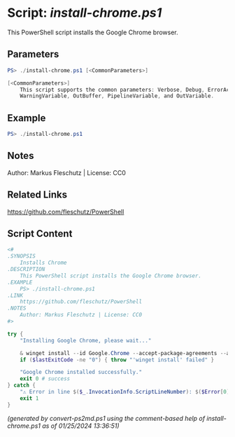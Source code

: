 Script: *install-chrome.ps1*
========================

This PowerShell script installs the Google Chrome browser.

Parameters
----------
```powershell
PS> ./install-chrome.ps1 [<CommonParameters>]

[<CommonParameters>]
    This script supports the common parameters: Verbose, Debug, ErrorAction, ErrorVariable, WarningAction, 
    WarningVariable, OutBuffer, PipelineVariable, and OutVariable.
```

Example
-------
```powershell
PS> ./install-chrome.ps1

```

Notes
-----
Author: Markus Fleschutz | License: CC0

Related Links
-------------
https://github.com/fleschutz/PowerShell

Script Content
--------------
```powershell
<#
.SYNOPSIS
	Installs Chrome
.DESCRIPTION
	This PowerShell script installs the Google Chrome browser.
.EXAMPLE
	PS> ./install-chrome.ps1
.LINK
	https://github.com/fleschutz/PowerShell
.NOTES
	Author: Markus Fleschutz | License: CC0
#>

try {
	"Installing Google Chrome, please wait..."

	& winget install --id Google.Chrome --accept-package-agreements --accept-source-agreements
	if ($lastExitCode -ne "0") { throw "'winget install' failed" }

	"Google Chrome installed successfully."
	exit 0 # success
} catch {
	"⚠️ Error in line $($_.InvocationInfo.ScriptLineNumber): $($Error[0])"
	exit 1
}
```

*(generated by convert-ps2md.ps1 using the comment-based help of install-chrome.ps1 as of 01/25/2024 13:36:51)*
